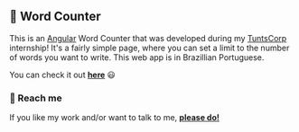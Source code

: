 ## :abcd: Word Counter

This is an [Angular](https://angular.io/) Word Counter that was developed during my [TuntsCorp](http://www.tuntscorp.com/) internship! It's a fairly simple page, where you can set a limit to the number of words you want to write.
This web app is in Brazillian Portuguese.

You can check it out [**here**](https://lucaszawadneak.github.io/wordcounter/) :smiley:

### :speech_balloon: Reach me

If you like my work and/or want to talk to me, [**please do!**](https://www.linkedin.com/in/lucaszawadneak)
